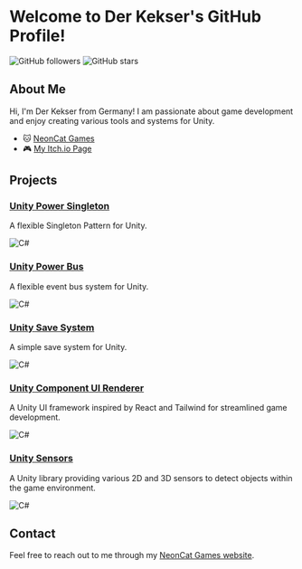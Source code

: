 # Welcome to Der Kekser's GitHub Profile!

![GitHub followers](https://img.shields.io/github/followers/DerKekser?style=social) ![GitHub stars](https://img.shields.io/github/stars/DerKekser?style=social)

## About Me

Hi, I'm Der Kekser from Germany! I am passionate about game development and enjoy creating various tools and systems for Unity. 

- 🐱 [NeonCat Games](https://neoncatgames.de/)
- 🎮 [My Itch.io Page](https://der-kekser.itch.io/)

## Projects

### [Unity Power Singleton](https://github.com/DerKekser/unity-power-singleton)
A flexible Singleton Pattern for Unity.

![C#](https://img.shields.io/badge/C%23-239120?style=flat-square&logo=c-sharp&logoColor=white)

### [Unity Power Bus](https://github.com/DerKekser/unity-power-bus)
A flexible event bus system for Unity.

![C#](https://img.shields.io/badge/C%23-239120?style=flat-square&logo=c-sharp&logoColor=white)

### [Unity Save System](https://github.com/DerKekser/unity-save-system)
A simple save system for Unity.

![C#](https://img.shields.io/badge/C%23-239120?style=flat-square&logo=c-sharp&logoColor=white)

### [Unity Component UI Renderer](https://github.com/DerKekser/unity-component-ui-renderer)
A Unity UI framework inspired by React and Tailwind for streamlined game development.

![C#](https://img.shields.io/badge/C%23-239120?style=flat-square&logo=c-sharp&logoColor=white)

### [Unity Sensors](https://github.com/DerKekser/unity-sensors)
A Unity library providing various 2D and 3D sensors to detect objects within the game environment.

![C#](https://img.shields.io/badge/C%23-239120?style=flat-square&logo=c-sharp&logoColor=white)

## Contact

Feel free to reach out to me through my [NeonCat Games website](https://neoncatgames.de/).
